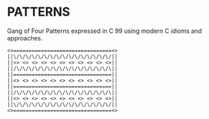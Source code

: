 # PATTERNS
Gang of Four Patterns expressed in C 99 using modern C idioms and approaches.
```
<>================================<>     
||\/\/\/\/\/\/\/\/\/\/\/\/\/\/\/\/||    
||<> <> <> <> <> <> <> <> <> <> <>|| 
||/\/\/\/\/\/\/\/\/\/\/\/\/\/\/\/\||
||================================||
||<> <> <> <> <> <> <> <> <> <> <>||          
||================================||      
||/\/\/\/\/\/\/\/\/\/\/\/\/\/\/\/\||                
||<> <> <> <> <> <> <> <> <> <> <>||
||\/\/\/\/\/\/\/\/\/\/\/\/\/\/\/\/||
<>================================<>
```
